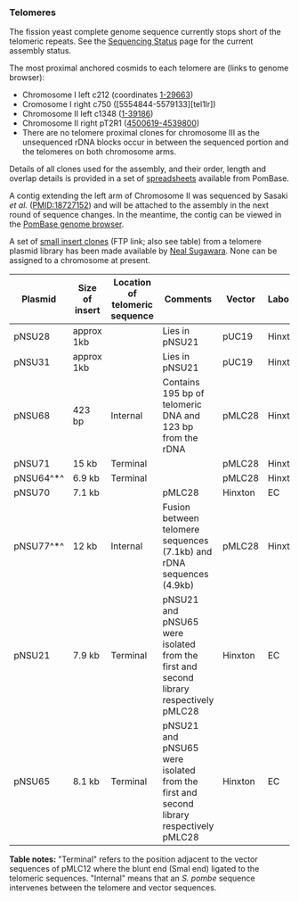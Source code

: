 ### Telomeres

The fission yeast complete genome sequence currently stops short of the
telomeric repeats. See the [Sequencing Status](status/sequencing-status) 
page for the current assembly status.

The most proximal anchored cosmids to each telomere are (links
to genome browser):

-   Chromosome I left c212 (coordinates [1-29663][tel1l])
-   Cromosome I right c750 ([5554844-5579133][tel1lr])
-   Chromosome II left c1348 ([1-39186][tel2l])
-   Chromosome II right pT2R1 ([4500619-4539800][tel2r])
-   There are no telomere proximal clones for chromosome III as the
    unsequenced rDNA blocks occur in between the sequenced portion and
    the telomeres on both chromosome arms.

Details of all clones used for the assembly, and their order, length and
overlap details is provided in a set of
[spreadsheets](https://www.pombase.org/data/archive/Cosmid_assembly_data/)
available from PomBase.

A contig extending the left arm of Chromosome II was sequenced by
Sasaki *et al.*
([PMID:18727152](http://www.ncbi.nlm.nih.gov/pubmed?term=18727152))
and will be attached to the assembly in the next round of sequence
changes. In the meantime, the contig can be viewed in the
[PomBase genome browser][telgap].

A set of [small insert clones](ftp://ftp.sanger.ac.uk/pub/yeast/sequences/pombe/telomeres/)
(FTP link; also see table) from a telomere plasmid library has been
made available by [Neal Sugawara](mailto:sugawara@hydra.rose.brandeis.edu). None can be
assigned to a chromosome at present.

Plasmid|Size of insert|Location of telomeric sequence|Comments|Vector|Laboratory|Funded by|Stage
-------|--------------|------------------------------|--------|------|----------|---------|-----
pNSU28|approx 1kb| |Lies in pNSU21|pUC19|Hinxton|EC|finished
pNSU31|approx 1kb| |Lies in pNSU21|pUC19|Hinxton|EC|finished
pNSU68|423 bp|Internal|Contains 195 bp of telomeric DNA and 123 bp from the rDNA|pMLC28|Hinxton|EC|finished
pNSU71|15 kb|Terminal| |pMLC28|Hinxton|EC|finished
pNSU64^\*^|6.9 kb|Terminal| |pMLC28|Hinxton|EC|finished
pNSU70|7.1 kb| |pMLC28|Hinxton|EC|finished
pNSU77^\*^|12 kb|Internal|Fusion between telomere sequences (7.1kb) and rDNA sequences (4.9kb)|pMLC28|Hinxton|EC|finished
pNSU21|7.9 kb|Terminal|pNSU21 and pNSU65 were isolated from the first and second library respectively pMLC28|Hinxton|EC|finished
pNSU65|8.1 kb|Terminal|pNSU21 and pNSU65 were isolated from the first and second library respectively pMLC28|Hinxton|EC|finished

**Table notes:**
"Terminal" refers to the position adjacent to the vector sequences of
pMLC12 where the blunt end (SmaI end) ligated to the
telomeric sequences. "Internal" means that an *S. pombe*
sequence intervenes between the telomere and vector sequences.

[tel1l]: https://www.pombase.org/jbrowse/?loc=I%3A1..29664&tracks=DNA%2CPomBase%20forward%20strand%20features%2CPomBase%20reverse%20strand%20features&highlight=
[tel1r]: https://www.pombase.org/jbrowse/?loc=I%3A5554843..5579133&tracks=DNA%2CPomBase%20forward%20strand%20features%2CPomBase%20reverse%20strand%20features&highlight=
[tel2l]: https://www.pombase.org/jbrowse/?loc=II%3A1..39181&tracks=DNA%2CPomBase%20forward%20strand%20features%2CPomBase%20reverse%20strand%20features&highlight=
[tel2r]: https://www.pombase.org/jbrowse/?loc=II%3A4500628..4539804&tracks=DNA%2CPomBase%20forward%20strand%20features%2CPomBase%20reverse%20strand%20features&highlight=
[telgap]: https://www.pombase.org/jbrowse/?loc=chr_II_telomeric_gap%3A2002..18001&tracks=DNA%2CPomBase%20forward%20strand%20features%2CPomBase%20reverse%20strand%20features&highlight=
